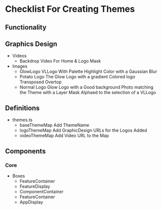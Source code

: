 # Checklist For Creating Themes

## Functionality

## Graphics Design
* Videos
  - Backdrop Video For Home & Logo Mask
* Images
  - GlowLogo
    VLLogo With Palette Highlight Color with a Gaussian Blur
  - Potato Logo
    The Glow Logo with a gradient Colored logo Transposed Overtop
  - Normal Logo
    Glow Logo with a Good background Photo matching the Theme with a Layer Mask Alphaed to the selection of a VLLogo

## Definitions
* themes.ts
  - baseThemeMap
    Add ThemeName
  - logoThemeMap
    Add GraphicDesign URLs for the Logos Added
  - videoThemeMap
    Add Video URL to the Map

## Components
### Core
* Boxes
  - FeatureContainer
  - FeatureDisplay
  - ComponentContainer
  - FeatureContainer
  - AppDisplay